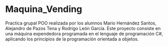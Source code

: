 # Maquina_Vending
Practica grupal POO realizada por los alumnos Mario Hernández Santos, Alejandro de Pazos Tena y Rodrigo León García.
Este proyecto consiste en una máquina expendedora programada en el lenguaje de programación C#, aplicando los principios de la programación orientada a objetos.

